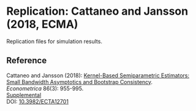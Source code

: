 # Replication: Cattaneo and Jansson (2018, ECMA)

Replication files for simulation results.

## Reference

Cattaneo and Jansson (2018): [Kernel-Based Semiparametric Estimators: Small Bandwidth Asymptotics and Bootstrap Consistency](https://mdcattaneo.github.io/papers/Cattaneo-Jansson_2018_ECMA.pdf).<br>
_Econometrica_ 86(3): 955-995.<br>
[Supplemental](https://mdcattaneo.github.io/papers/Cattaneo-Jansson_2018_ECMA--Supplement.pdf)<br>
DOI: [10.3982/ECTA12701](https://doi.org/10.3982/ECTA12701)
